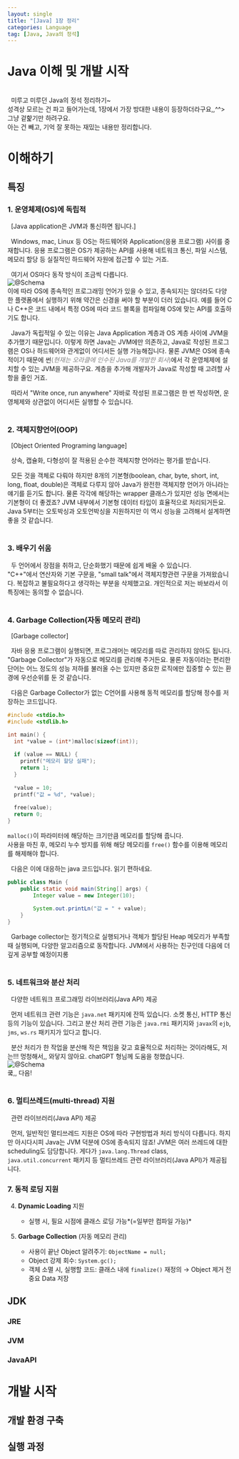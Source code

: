 ```yaml
---
layout: single
title: "[Java] 1장 정리"
categories: Language
tag: [Java, Java의 정석]
---
```

# Java 이해 및 개발 시작


<br>
&nbsp; 미루고 미루던 Java의 정석 정리하기~ <br>
성격상 모르는 건 파고 들어가는데, 1장에서 가장 방대한 내용이 등장하더라구요,,^^> 그냥 겉핥기만 하려구요.<br>
아는 건 빼고, 기억 잘 못하는 재밌는 내용만 정리합니다.

# 이해하기

## 특징
### 1. 운영체제(OS)에 독립적
&nbsp; [Java application은 JVM과 통신하면 됩니다.]<br>


&nbsp; Windows, mac, Linux 등 OS는 하드웨어와 Application(응용 프로그램) 사이를 중재합니다.
응용 프로그램은 OS가 제공하는 API를 사용해 네트워크 통신, 파일 시스템, 메모리 할당 등 실질적인 하드웨어 자원에 접근할 수 있는 거죠.

&nbsp; 여기서 OS마다 동작 방식이 조금씩 다릅니다.<br>
![@Schema](../../images/2024-02-24-standard-of-java-01/different-by-os.PNG)<br>
이에 따라 OS에 종속적인 프로그래밍 언어가 있을 수 있고, 종속되지는 않더라도 다양한 플랫폼에서 실행하기 위해 약간은 신경을 써야 할 부분이 더러 있습니다.
예를 들어 C나 C++은 코드 내에서 특정 OS에 따라 코드 블록을 컴파일해 OS에 맞는 API를 호출하기도 합니다.

&nbsp; Java가 독립적일 수 있는 이유는 Java Application 계층과 OS 계층 사이에 JVM을 추가했기 때문입니다.
이렇게 하면 Java는 JVM에만 의존하고, Java로 작성된 프로그램은 OS나 하드웨어와 관게없이 어디서든 실행 가능해집니다.
물론 JVM은 OS에 종속적이기 때문에
썬<span style="color: #808080">(*현재는 오라클에 인수된 Java를 개발한 회사*)</span>에서 
각 운영체제에 설치할 수 있는 JVM을 제공하구요.
계층을 추가해 개발자가 Java로 작성할 때 고려할 사항을 줄인 거죠.

&nbsp; 따라서 "Write once, run anywhere" 자바로 작성된 프로그램은 한 번 작성하면, 운영체제와 상관없이 어디서든 실행할 수 있습니다.
<br><br>

### 2. 객체지향언어(OOP)
&nbsp; [Object Oriented Programing language]

&nbsp; 상속, 캡슐화, 다형성이 잘 적용된 순수한 객체지향 언어라는 평가를 받습니다.

&nbsp; 모든 것을 객체로 다뤄야 하지만 8개의 기본형(boolean, char, byte, short, int, long, float, double)은 객체로 다루지 않아 Java가 완전한 객체지향 언어가 아니라는 얘기를 듣기도 합니다. 
 물론 각각에 해당하는 wrapper 클래스가 있지만 성능 면에서는 기본형이 더 좋겠죠? JVM 내부에서 기본형 데이터 타입이 효율적으로 처리되거든요.
Java 5부터는 오토박싱과 오토언박싱을 지원하지만 이 역시 성능을 고려해서 설계하면 좋을 것 같습니다.
<br><br>

### 3. 배우기 쉬움
&nbsp; 두 언어에서 장점을 취하고, 단순화했기 때문에 쉽게 배울 수 있습니다.
<br>"C++"에서 연산자와 기본 구문을, "small talk"에서 객체지향관련 구문을 가져왔습니다.
복잡하고 불필요하다고 생각하는 부분을 삭제했고요. 개인적으로 저는 바보라서 이 특징에는 동의할 수 없습니다.
<br><br>

### 4. Garbage Collection(자동 메모리 관리)
&nbsp; [Garbage collector]

&nbsp; 자바 응용 프로그램이 실행되면, 프로그래머는 메모리를 따로 관리하지 않아도 됩니다. "Garbage Collector"가 자동으로 메모리를 관리해 주거든요.
물론 자동이라는 편리한 단어는 어느 정도의 성능 저하를 불러올 수는 있지만 중요한 로직에만 집중할 수 있는 환경에 우선순위를 둔 것 같습니다.

&nbsp; 다음은 Garbage Collector가 없는 C언어를 사용해 동적 메모리를 할당해 정수를 저장하는 코드입니다.

```C
#include <stdio.h>
#include <stdlib.h>

int main() {
  int *value = (int*)malloc(sizeof(int));
  
  if (value == NULL) {
    printf("메모리 할당 실패");
    return 1;
  }
  
  *value = 10;
  printf("값 = %d", *value);
  
  free(value);
  return 0;
}
```

`malloc()`이 파라미터에 해당하는 크기만큼 메모리를 할당해 줍니다.<br>
사용을 마친 후, 메모리 누수 방지를 위해 해당 메모리를 `free()` 함수를 이용해 메모리를 해제해야 합니다.

&nbsp; 다음은 이에 대응하는 java 코드입니다. 읽기 편하네요.
```java
public class Main {
    public static void main(String[] args) {
        Integer value = new Integer(10);
        
        System.out.printLn("값 = " + value);
    }
}
```
&nbsp; Garbage collector는 정기적으로 실행되거나 객체가 할당된 Heap 메모리가 부족할 때 실행되며, 다양한 알고리즘으로 동작합니다.
JVM에서 사용하는 친구인데 다음에 더 깊게 공부할 예정이지롱
<br><br>

### 5. 네트워크와 분산 처리
&nbsp; 다양한 네트워크 프로그래밍 라이브러리(Java API) 제공

&nbsp; 먼저 네트워크 관련 기능은 `java.net` 패키지에 잔뜩 있습니다. 소켓 통신, HTTP 통신 등의 기능이 있습니다.
그리고 분산 처리 관련 기능은 `java.rmi` 패키지와 `javax`의 `ejb`, `jms`, `ws.rs` 패키지가 있다고 합니다.

&nbsp; 분산 처리가 한 작업을 분산해 작은 책임을 갖고 효율적으로 처리하는 것이라해도, 저는!!! 멍청해서,, 와닿지 않아요.
chatGPT 형님께 도움을 청했습니다.<br>
![@Schema](../../images/2024-02-24-standard-of-java-01/java-packages-related-to-distributed-processing.PNG)<br>
쿸,, 다음!
<br><br>

### 6. 멀티쓰레드(multi-thread) 지원
&nbsp; 관련 라이브러리(Java API) 제공

&nbsp; 먼저, 일반적인 멀티쓰레드 지원은 OS에 따라 구현방법과 처리 방식이 다릅니다. 하지만 아시다시피 Java는 JVM 덕분에 OS에 종속되지 않죠!
 JVM은 여러 쓰레드에 대한 scheduling도 담당합니다.
게다가 `java.lang.Thread` class, `java.util.concurrent` 패키지 등 멀티쓰레드 관련 라이브러리(Java API)가 제공됩니다.


### 7. 동적 로딩 지원

4. **Dynamic Loading** 지원
   - 실행 시, 필요 시점에 클래스 로딩 가능*(=일부만 컴파일 가능)*


5. **Garbage Collection** (자동 메모리 관리)
   - 사용이 끝난 Object 알려주기: `ObjectName = null;`
   - Object 강제 회수: `System.gc();`
   - 객체 소멸 시, 실행할 코드: 클래스 내에 `finalize()` 재정의 → Object 제거 전 중요 Data 저장




## JDK
### JRE
### JVM
### JavaAPI

# 개발 시작
## 개발 환경 구축
## 실행 과정